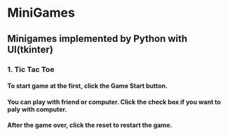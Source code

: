 # MiniGames
## Minigames implemented by Python with UI(tkinter)
### 1. Tic Tac Toe
#### To start game at the first, click the Game Start button.
#### You can play with friend or computer. Click the check box if you want to paly with computer.  
#### After the game over, click the reset to restart the game.
